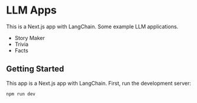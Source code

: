 # LLM Apps

This is a Next.js app with LangChain.
Some example LLM applications.

- Story Maker
- Trivia
- Facts

## Getting Started

This app is a Next.js app with LangChain.
First, run the development server:

```bash
npm run dev
```
